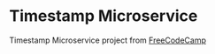 # Timestamp Microservice
Timestamp Microservice project from [FreeCodeCamp](https://www.freecodecamp.com/challenges/timestamp-microservice)
